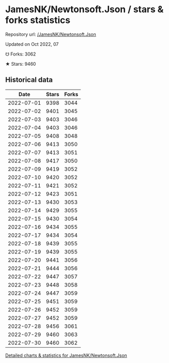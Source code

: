 # JamesNK/Newtonsoft.Json / stars & forks statistics

Repository url: [/JamesNK/Newtonsoft.Json](https://github.com/JamesNK/Newtonsoft.Json)

Updated on Oct 2022, 07

☋ Forks: 3062

★ Stars: 9460

## Historical data
| Date | Stars | Forks |
|------|-------|-------|
| 2022-07-01 | 9398 | 3044 | 
| 2022-07-02 | 9401 | 3045 | 
| 2022-07-03 | 9403 | 3046 | 
| 2022-07-04 | 9403 | 3046 | 
| 2022-07-05 | 9408 | 3048 | 
| 2022-07-06 | 9413 | 3050 | 
| 2022-07-07 | 9413 | 3051 | 
| 2022-07-08 | 9417 | 3050 | 
| 2022-07-09 | 9419 | 3052 | 
| 2022-07-10 | 9420 | 3052 | 
| 2022-07-11 | 9421 | 3052 | 
| 2022-07-12 | 9423 | 3051 | 
| 2022-07-13 | 9430 | 3053 | 
| 2022-07-14 | 9429 | 3055 | 
| 2022-07-15 | 9430 | 3054 | 
| 2022-07-16 | 9434 | 3055 | 
| 2022-07-17 | 9434 | 3054 | 
| 2022-07-18 | 9439 | 3055 | 
| 2022-07-19 | 9439 | 3055 | 
| 2022-07-20 | 9441 | 3056 | 
| 2022-07-21 | 9444 | 3056 | 
| 2022-07-22 | 9447 | 3057 | 
| 2022-07-23 | 9448 | 3058 | 
| 2022-07-24 | 9447 | 3059 | 
| 2022-07-25 | 9451 | 3059 | 
| 2022-07-26 | 9452 | 3059 | 
| 2022-07-27 | 9452 | 3059 | 
| 2022-07-28 | 9456 | 3061 | 
| 2022-07-29 | 9460 | 3063 | 
| 2022-07-30 | 9460 | 3062 | 


[Detailed charts & statistics for JamesNK/Newtonsoft.Json](https://reviewgithub.com/rep/JamesNK/Newtonsoft.Json)
